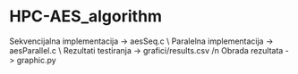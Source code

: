 # HPC-AES_algorithm

Sekvencijalna implementacija -> aesSeq.c \\
Paralelna implementacija -> aesParallel.c \\
Rezultati testiranja -> grafici/results.csv /n
Obrada rezultata -> graphic.py
